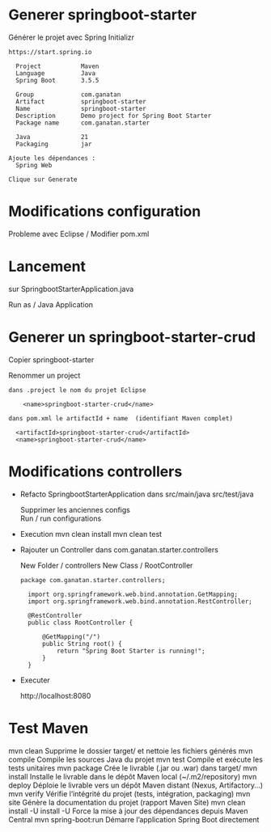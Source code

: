 
# Generer springboot-starter

 Générer le projet avec Spring Initializr
 
    https://start.spring.io

      Project           Maven
      Language          Java
      Spring Boot       3.5.5

      Group             com.ganatan
      Artifact          springboot-starter
      Name              springboot-starter
      Description       Demo project for Spring Boot Starter
      Package name      com.ganatan.starter

      Java              21
      Packaging         jar

    Ajoute les dépendances :
      Spring Web

    Clique sur Generate    

# Modifications configuration

  Probleme avec Eclipse / Modifier pom.xml
  
  <project xmlns="http://maven.apache.org/POM/4.0.0" xmlns:xsi="http://www.w3.org/2001/XMLSchema-instance"
	xsi:schemaLocation="http://maven.apache.org/POM/4.0.0 http://maven.apache.org/xsd/maven-4.0.0.xsd">

# Lancement
  sur SpringbootStarterApplication.java
  
  Run as / Java Application

# Generer un springboot-starter-crud
  
  Copier springboot-starter

  Renommer un project
    
    dans .project le nom du projet Eclipse

    	<name>springboot-starter-crud</name>

    dans pom.xml le artifactId + name  (identifiant Maven complet)

      <artifactId>springboot-starter-crud</artifactId>
      <name>springboot-starter-crud</name>

# Modifications controllers

  - Refacto SpringbootStarterApplication
      dans src/main/java
      src/test/java

    Supprimer les anciennes configs      
      Run / run configurations

  - Execution 
    mvn clean install
    mvn clean test
    
  - Rajouter un Controller dans com.ganatan.starter.controllers
    
    New Folder / controllers
      New Class / RootController
    
        package com.ganatan.starter.controllers;

          import org.springframework.web.bind.annotation.GetMapping;
          import org.springframework.web.bind.annotation.RestController;

          @RestController
          public class RootController {

              @GetMapping("/")
              public String root() {
                  return "Spring Boot Starter is running!";
              }
          }

  - Executer
    
    http://localhost:8080
        
# Test Maven

  mvn clean	              Supprime le dossier target/ et nettoie les fichiers générés
  mvn compile	            Compile les sources Java du projet
  mvn test	              Compile et exécute les tests unitaires
  mvn package	            Crée le livrable (.jar ou .war) dans target/
  mvn install	            Installe le livrable dans le dépôt Maven local (~/.m2/repository)
  mvn deploy	            Déploie le livrable vers un dépôt Maven distant (Nexus, Artifactory…)
  mvn verify	            Vérifie l’intégrité du projet (tests, intégration, packaging)
  mvn site	              Génère la documentation du projet (rapport Maven Site)
  mvn clean install -U    install -U	Force la mise à jour des dépendances depuis Maven Central
  mvn spring-boot:run	    Démarre l’application Spring Boot directement